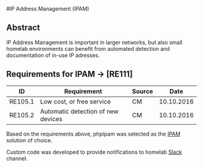 #IP Address Management (IPAM)

## Abstract

IP Address Management is important in larger networks, but also small homelab environments can benefit from automated detection and documentation of in-use IP adresses.

## Requirements for IPAM -> [RE111]
|ID|Requirement|Source|Date|
|---|---|---|---|
|RE105.1|Low cost, or free service|CM|10.10.2016
|RE105.2|Automatic detection of new devices|CM|10.10.2016


Based on the requirements above, phpipam was selected as the [IPAM](IPAM) solution of choice.

Custom code was developed to provide notifications to homelab [Slack](Slack) channel.

[IPAM]:http://phpipam.net
[Slack]:http://slack.com
